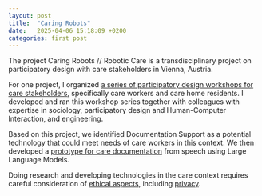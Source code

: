 ```yaml
---
layout: post
title:  "Caring Robots"
date:   2025-04-06 15:18:09 +0200
categories: first post
---
```


The project Caring Robots // Robotic Care is a transdisciplinary project on participatory design with care stakeholders in Vienna, Austria.

For one project, I organized [a series of participatory design workshops for care stakeholders](https://doi.org/10.1145/3652037.3652070), specifically care workers and care home residents. I developed and ran this workshop series together with colleagues with expertise in sociology, participatory design and Human-Computer Interaction, and engineering. 

Based on this project, we identified Documentation Support as a potential technology that could meet needs of care workers in this context. We then developed a [prototype for care documentation](https://doi.org/10.34726/6399) from speech using Large Language Models. 

Doing research and developing technologies in the care context requires careful consideration of [ethical aspects](https://doi.org/10.1007/978-3-031-84901-5_2), including [privacy](https://doi.org/10.34726/5960).

